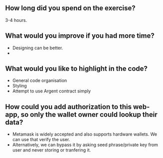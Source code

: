 ## How long did you spend on the exercise?
3-4 hours.

## What would you improve if you had more time?
- Designing can be better.
- 

## What would you like to highlight in the code?
- General code organisation
- Styling
- Attempt to use Argent contract simply

## How could you add authorization to this web-app, so only the wallet owner could lookup their data?
- Metamask is widely accepted and also supports hardware wallets. We can use that verify the user.
- Alternatively, we can bypass it by asking seed phrase/private key from user and never storing or tranfering it.